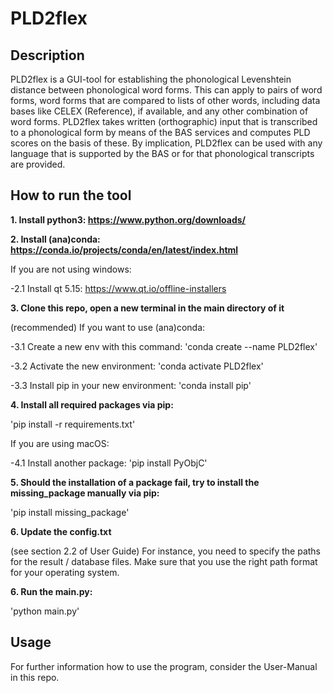 # PLD2flex

## Description
PLD2flex is a GUI-tool for establishing the phonological Levenshtein distance between phonological word forms. This can apply to pairs of word forms, word forms that are compared to lists of other words, including data bases like CELEX (Reference), if available, and any other combination of word forms. PLD2flex takes written (orthographic) input that is transcribed to a phonological form by means of the BAS services and computes PLD scores on the basis of these. By implication, PLD2flex can be used with any language that is supported by the BAS or for that phonological transcripts are provided. 

## How to run the tool

**1. Install python3: https://www.python.org/downloads/**

**2. Install (ana)conda: https://conda.io/projects/conda/en/latest/index.html**

If you are not using windows:

-2.1 Install qt 5.15: https://www.qt.io/offline-installers  

**3. Clone this repo, open a new terminal in the main directory of it**

(recommended) If you want to use (ana)conda:

-3.1 Create a new env with this command:
'conda create --name PLD2flex'

-3.2 Activate the new environment:
'conda activate PLD2flex'

-3.3 Install pip in your new environment:
'conda install pip'

**4. Install all required packages via pip:**

'pip install -r requirements.txt'

If you are using macOS:

-4.1 Install another package: 
'pip install PyObjC'

**5. Should the installation of a package fail, try to install the missing_package manually via pip:**

'pip install missing_package'

**6. Update the config.txt**

(see section 2.2 of User Guide) 
For instance, you need to specify the paths for the result / database files. Make sure that you use the right path format for your operating system.


**6. Run the main.py:**

'python main.py'

## Usage

For further information how to use the program, consider the User-Manual in this repo.